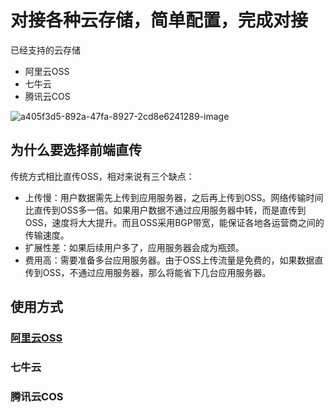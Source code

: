 # 对接各种云存储，简单配置，完成对接

已经支持的云存储

- 阿里云OSS
- 七牛云
- 腾讯云COS

![a405f3d5-892a-47fa-8927-2cd8e6241289-image](https://image.xuguoliang.top/2022/03/01/a405f3d5-892a-47fa-8927-2cd8e6241289-image-iVX0g3.jpg)

## 为什么要选择前端直传

传统方式相比直传OSS，相对来说有三个缺点：

- 上传慢：用户数据需先上传到应用服务器，之后再上传到OSS。网络传输时间比直传到OSS多一倍。如果用户数据不通过应用服务器中转，而是直传到OSS，速度将大大提升。而且OSS采用BGP带宽，能保证各地各运营商之间的传输速度。
- 扩展性差：如果后续用户多了，应用服务器会成为瓶颈。
- 费用高：需要准备多台应用服务器。由于OSS上传流量是免费的，如果数据直传到OSS，不通过应用服务器，那么将能省下几台应用服务器。

## 使用方式

### [阿里云OSS](ali.md)

### 七牛云

### 腾讯云COS

